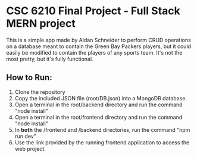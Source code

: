 # CSC 6210 Final Project - Full Stack MERN project

This is a simple app made by Aidan Schneider to perform CRUD operations on a database meant to contain the Green Bay Packers players, but it could easily be modified to contain the players of any sports team. It's not the most pretty, but it's fully functional.

## How to Run:

1. Clone the repository
2. Copy the included JSON file (root/DB.json) into a MongoDB database.
3. Open a terminal in the root/backend directory and run the command "node install"
4. Open a terminal in the root/frontend directory and run the command "node install"
5. In **both** the /frontend and /backend directories, run the command "npm run dev"
6. Use the link provided by the running frontend application to access the web project.